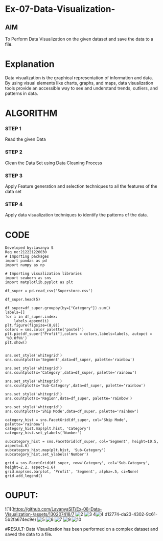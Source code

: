 # Ex-07-Data-Visualization-

## AIM
To Perform Data Visualization on the given dataset and save the data to a file. 

# Explanation
Data visualization is the graphical representation of information and data. By using visual elements like charts, graphs, and maps, data visualization tools provide an accessible way to see and understand trends, outliers, and patterns in data.

# ALGORITHM
### STEP 1
Read the given Data
### STEP 2
Clean the Data Set using Data Cleaning Process
### STEP 3
Apply Feature generation and selection techniques to all the features of the data set
### STEP 4
Apply data visualization techniques to identify the patterns of the data.


# CODE
```
Developed by:Lavanya S
Reg no:212221220030
# Importing packages
import pandas as pd
import numpy as np

# Importing visualization libraries
import seaborn as sns
import matplotlib.pyplot as plt

df_super = pd.read_csv('Superstore.csv')

df_super.head(5)

df_super=df_super.groupby(by=["Category"]).sum()
labels=[]
for i in df_super.index:
    labels.append(i)  
plt.figure(figsize=(8,8))
colors = sns.color_palette('pastel')
plt.pie(df_super["Profit"],colors = colors,labels=labels, autopct = '%0.0f%%')
plt.show()


sns.set_style('whitegrid')
sns.countplot(x='Segment',data=df_super, palette='rainbow')

sns.set_style('whitegrid')
sns.countplot(x='Category',data=df_super, palette='rainbow')

sns.set_style('whitegrid')
sns.countplot(x='Sub-Category',data=df_super, palette='rainbow')

sns.set_style('whitegrid')
sns.countplot(x='Region',data=df_super, palette='rainbow')

sns.set_style('whitegrid')
sns.countplot(x='Ship Mode',data=df_super, palette='rainbow')

category_hist = sns.FacetGrid(df_super, col='Ship Mode', palette='rainbow')
category_hist.map(plt.hist, 'Category')
category_hist.set_ylabels('Number')

subcategory_hist = sns.FacetGrid(df_super, col='Segment', height=10.5, aspect=4.6)
subcategory_hist.map(plt.hist, 'Sub-Category')
subcategory_hist.set_ylabels('Number')

grid = sns.FacetGrid(df_super, row='Category', col='Sub-Category', height=2.2, aspect=1.6)
grid.map(sns.barplot, 'Profit', 'Segment', alpha=.5, ci=None)
grid.add_legend()
```

# OUPUT:

![1](https://github.com/LavanyaSIT/Ex-08-Data-Visualization-/assets/130207418/7
![2](https://github.com/LavanyaSIT/Ex-08-Data-Visualization-/assets/130207418/730506a4-7572-4dc9-9693-f00a08c44384)
![3](https://github.com/LavanyaSIT/Ex-08-Data-Visualization-/assets/130207418/de36f8ac-1d87-45ac-9399-d9a7b9b8297e)
4![4](https://github.com/LavanyaSIT/Ex-08-Data-Visualization-/assets/130207418/3aae8c62-e488-4fee-8a73-164d414b95e6)
d12774-da23-4302-9c61-5b2fa674ec9e)
![5](https://github.com/LavanyaSIT/Ex-08-Data-Visualization-/assets/130207418/db7816b1-b264-4a9d-bbb2-45844f71cd9a)
![6](https://github.com/LavanyaSIT/Ex-08-Data-Visualization-/assets/130207418/64511339-0310-4c78-8d34-8efa908e81cd)
![7](https://github.com/LavanyaSIT/Ex-08-Data-Visualization-/assets/130207418/b82be996-ab21-46d1-b473-ceed5f38e721)
![9](https://github.com/LavanyaSIT/Ex-08-Data-Visualization-/assets/130207418/3ced38e6-9229-4ba6-b83a-8e95bf1035bf)
![10](https://github.com/LavanyaSIT/Ex-08-Data-Visualization-/assets/130207418/42c4fe85-a368-4ff0-8fcf-d995446d9592)

#RESULT:
Data Visualization has been performed on a complex dataset and saved the data to a file.

